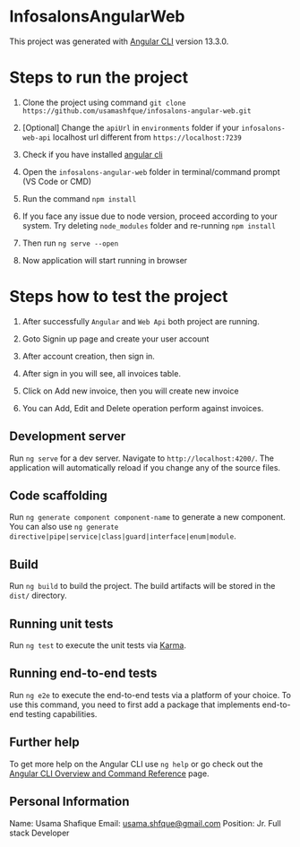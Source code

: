 # InfosalonsAngularWeb

This project was generated with [Angular CLI](https://github.com/angular/angular-cli) version 13.3.0.


# Steps to run the project

1. Clone the project using command `git clone https://github.com/usamashfque/infosalons-angular-web.git`

2. [Optional] Change the `apiUrl` in `environments` folder if your `infosalons-web-api` localhost url different from `https://localhost:7239`

3. Check if you have installed [angular cli](https://cli.angular.io/)

4. Open the `infosalons-angular-web` folder in terminal/command prompt (VS Code or CMD)

5. Run the command `npm install`

6. If you face any issue due to node version, proceed according to your system. Try deleting `node_modules` folder and re-running `npm install`

7. Then run `ng serve --open`

8. Now application will start running in browser


# Steps how to test the project

1. After successfully `Angular` and `Web Api` both project are running.

2. Goto Signin up page and create your user account

3. After account creation, then sign in.

4. After sign in you will see, all invoices table.

5. Click on Add new invoice, then you will create new invoice

6. You can Add, Edit and Delete operation perform against invoices.

## Development server

Run `ng serve` for a dev server. Navigate to `http://localhost:4200/`. The application will automatically reload if you change any of the source files.

## Code scaffolding

Run `ng generate component component-name` to generate a new component. You can also use `ng generate directive|pipe|service|class|guard|interface|enum|module`.

## Build

Run `ng build` to build the project. The build artifacts will be stored in the `dist/` directory.

## Running unit tests

Run `ng test` to execute the unit tests via [Karma](https://karma-runner.github.io).

## Running end-to-end tests

Run `ng e2e` to execute the end-to-end tests via a platform of your choice. To use this command, you need to first add a package that implements end-to-end testing capabilities.

## Further help

To get more help on the Angular CLI use `ng help` or go check out the [Angular CLI Overview and Command Reference](https://angular.io/cli) page.


## Personal Information

Name: Usama Shafique
Email: usama.shfque@gmail.com
Position: Jr. Full stack Developer

